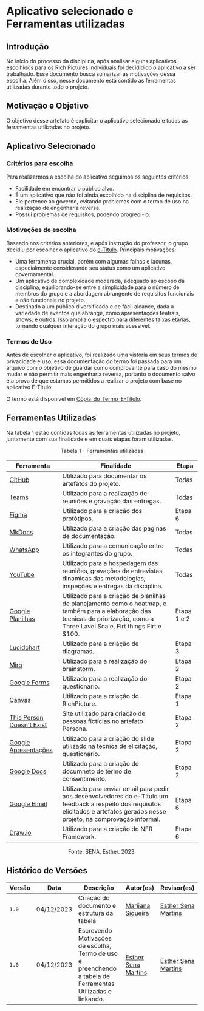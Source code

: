 # Aplicativo selecionado e Ferramentas utilizadas

## Introdução

No início do processo da disciplina, após analisar alguns aplicativos escolhidos para os Rich Pictures individuais,foi decididido o aplicativo a ser trabalhado. Esse documento busca sumarizar as motivações dessa escolha. Além disso, nesse documento está contido as ferramentas utilizadas durante todo o projeto.

## Motivação e Objetivo 

O objetivo desse artefato é explicitar o aplicativo selecionado e todas as ferramentas utilizadas no projeto.

## Aplicativo Selecionado

### Critérios para escolha

Para realizarmos a escolha do aplicativo seguimos os seguintes critérios:

- Facilidade em encontrar o público alvo.
- É um aplicativo que não foi ainda escolhido na disciplina de requisitos.
- Ele pertence ao governo, evitando problemas com o termo de uso na realização de engenharia reversa.
- Possui problemas de requisitos, podendo progredi-lo.
  
### Motivações de escolha

Baseado nos critérios anteriores, e após instrução do professor, o grupo decidiu por escolher o aplicativo do [e-Titulo](https://github.com/Requisitos-de-Software/2023.2-e-Titulo). 
Principais motivações:

* Uma ferramenta crucial, porém com algumas falhas e lacunas, especialmente considerando seu status como um aplicativo governamental.
* Um aplicativo de complexidade moderada, adequado ao escopo da disciplina, equilibrando-se entre a simplicidade para o número de membros do grupo e a abordagem abrangente de requisitos funcionais e não funcionais no projeto.
* Destinado a um público diversificado e de fácil alcance, dada a variedade de eventos que abrange, como apresentações teatrais, shows, e outros. Isso amplia o espectro para diferentes faixas etárias, tornando qualquer interação do grupo mais acessível.

  
### Termos de Uso

Antes de escolher o aplicativo, foi realizado uma vistoria em seus termos de privacidade e uso, essa documentação do termo foi passada para um arquivo com o objetivo de guardar como comprovante para caso do mesmo mudar e não permitir mais engenharia reversa, portanto o documento salvo é a prova de que estamos permitidos a realizar o projeto com base no aplicativo E-Titulo. 

O termo está disponível em [Cópia_do_Termo_E-Título](../../docs/E-titulo/documentacaoetitulo.md). 

## Ferramentas Utilizadas 

Na tabela 1 estão contidas todas as ferramentas utilizadas no projeto, juntamente com sua finalidade e em quais etapas foram utilizadas.

<center>

Tabela 1 - Ferramentas utilizadas

| Ferramenta |  Finalidade | Etapa |
| ------ | ------ | ------------- |
| [GitHub](https://github.com/) | Utilizado para documentar os artefatos do projeto. | Todas |
| [Teams](https://www.microsoft.com/pt-br/microsoft-teams/log-in) | Utilizado para a realização de reuniões e gravação das entregas. | Todas |
| [Figma](https://www.figma.com/) | Utilizado para a criação dos protótipos. | Etapa 6 |
| [MkDocs](https://www.mkdocs.org/) | Utilizado para a criação das páginas de documentação. | Todas |
| [WhatsApp](https://www.whatsapp.com/?lang=pt_BR) | Utilizado para a comunicação entre os integrantes do grupo. | Todas |
| [YouTube](https://www.youtube.com/?gl=BR&hl=PT) | Utilizado para a hospedagem das reuniões, gravações de entrevistas, dinamicas das metodologias, inspeções e entregas da disciplina. | Todas |
| [Google Planilhas](https://docs.google.com/spreadsheets/create?hl=pt-br) | Utilizado para a criação de planilhas de planejamento como o heatmap, e também para a elaboração das tecnicas de priorização, como a Three Lavel Scale, Firt things Firt e $100. | Etapa 1 e 2 |
| [Lucidchart](https://www.googleadservices.com/pagead/aclk?sa=L&ai=DChcSEwj0ifvL-fiCAxVPzsIEHfhDB8AYABAAGgJwdg&ase=2&gclid=Cj0KCQiAsburBhCIARIsAExmsu5P1Ew4San092l_Z7cZnGW551quiUAStqvAgX-tuiYb1OhAYKAs3eMaAoDIEALw_wcB&ohost=www.google.com&cid=CAESVuD2vnOVE15yp5NavY7vE4pqwm4lQiUEzid6uacb2rcHZtOcj3iUDXFms_xyTzaex0GZRfY2FfyABAOhz0I9T2DVCjs2jCz3bGhoudeCidK71OzUwRsy&sig=AOD64_3If_4yXWspb3uCYxPp017Z7NVu7A&q&nis=4&adurl&ved=2ahUKEwjDx_DL-fiCAxUzAbkGHZc6BLkQ0Qx6BAgFEAE) | Utilizado para a criação de diagramas. | Etapa 3 |
| [Miro](https://miro.com/pt/) | Utilizado para a realização do brainstorm. | Etapa 2 |
| [Google Forms](https://www.google.com/intl/pt-BR/forms/about/) | Utilizado para a realização do questionário. | Etapa 2 |
| [Canvas](https://www.canva.com/pt_br/) | Utilizado para a criação do RichPicture. | Etapa 1 |
| [This Person Doesn't Exist](https://thispersondoesnotexist.com/) | Site utilizado para criação de pessoas fictícias no artefato Persona. | Etapa 2 |
| [Google Apresentações](https://docs.google.com/presentation/create?hl=pt-BR) | Utilizado para a criação do slide utilizado na tecnica de elicitação, questionário. | Etapa 2 |
| [Google Docs](https://www.google.com/docs/about/) | Utilizado para a criação do documneto de termo de consentimento. | Etapa 2 |
| [Google Email](https://www.google.com/intl/pt-BR/gmail/about/) | Utilizado para enviar email para pedir aos desenvolvedores do e-Título um feedback a respeito dos requisitos elicitados e artefatos gerados nesse projeto, na comprovação informal. | Etapa 6 |
| [Draw.io](http://draw.io/) | Utilizado para a criação do NFR Framework. | Etapa 6 |

<div style="text-align: center">
<p> Fonte: SENA, Esther. 2023.</p>
</div>

</center>

## Histórico de Versões

| Versão |  Data  |   Descrição   |   Autor(es)   |   Revisor(es)  |
| ------ | ------ | ------------- | ------------- | -------------- |
| `1.0`  | 04/12/2023  | Criação do documento e estrutura da tabela | [Mariiana Siqueira](https://github.com/Maryyscreuza)  | [Esther Sena Martins](https://github.com/esmsena)  |
| `1.0`  | 04/12/2023  | Escrevendo Motivações de escolha, Termo de uso e preenchendo a tabela de Ferramentas Utilizadas e linkando. | [Esther Sena Martins](https://github.com/esmsena) | [Esther Sena Martins](https://github.com/esmsena)  |
